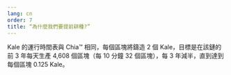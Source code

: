```yaml
---
lang: cn
order: 7
title: “為什麼我們要提前耕種?”
---
```


Kale 的運行時間表與 Chia&trade; 相同，每個區塊將鑄造 2 個 Kale，目標是在該鏈的前 3 年每天生產 4,608 個區塊（每 10 分鐘 32 個區塊），每 3 年減半，直到達到每個區塊 0.125 Kale。
